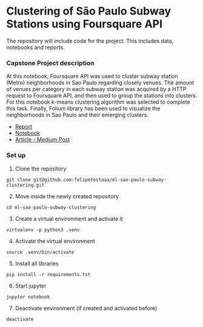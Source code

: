 # Clustering of São Paulo Subway Stations using Foursquare API
The repository will include code for the project. This includes data, notebooks and reports.


### Capstone Project description
At this notebook, Foursquare API was used to cluster subway station (Metro) neighborhoods in Sao Paulo regarding closely venues. The amount of venues per category in each subway station was acquired by a HTTP request to Foursquare API, and then used to group the stations into clusters. For this notebook k-means clustering algorithm was selected to complete this task. Finally, Folium library has been used to visualize the neighborhoods in Sao Paulo and their emerging clusters.

- [Report](https://github.com/felipetestaaa/ml-sao-paulo-subway-clustering/blob/master/report/Clustering%20of%20S%C3%A3o%20Paulo%20Subway%20Stations%20using%20Foursquare%20API.pdf)
- [Notebook](https://github.com/felipetestaaa/ml-sao-paulo-subway-clustering/blob/master/notebook/SaoPauloClustering.ipynb)
- [Article - Medium Post](https://medium.com/@felipe.testaa/unsupervised-machine-learning-kmeans-clustering-of-s%C3%A3o-paulo-subway-stations-using-foursquare-c5101727dd85)

### Set up
1. Clone the repository
```
git clone git@github.com:felipetestaaa/ml-sao-paulo-subway-clustering.git
```
2. Move inside the newly created repository
```
cd ml-sao-paulo-subway-clustering
```
3. Create a virtual environment and activate it
```
virtualenv -p python3 .venv
```
4. Activate the virtual environment
```
source .venv/bin/activate
```
5. Install all libraries
```
pip install -r requirements.txt
```
6. Start jupyter
```
jupyter notebook
```
7. Deactivate environment (if created and activated before)
```
deactivate
```
